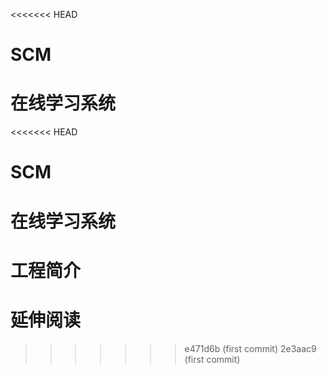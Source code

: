 <<<<<<< HEAD
# SCM
在线学习系统
=======
<<<<<<< HEAD
# SCM
在线学习系统
=======
# 工程简介



# 延伸阅读

>>>>>>> e471d6b (first commit)
>>>>>>> 2e3aac9 (first commit)
